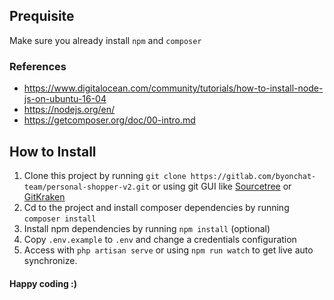 ## Prequisite

Make sure you already install `npm` and `composer`

### References

* https://www.digitalocean.com/community/tutorials/how-to-install-node-js-on-ubuntu-16-04
* https://nodejs.org/en/
* https://getcomposer.org/doc/00-intro.md

## How to Install

1. Clone this project by running `git clone https://gitlab.com/byonchat-team/personal-shopper-v2.git` or using git GUI like [Sourcetree](https://www.sourcetreeapp.com/) or [GitKraken](https://www.gitkraken.com/)
2. Cd to the project and install composer dependencies by running `composer install`
3. Install npm dependencies by running `npm install` (optional)
4. Copy `.env.example` to `.env` and change a credentials configuration
5. Access with `php artisan serve` or using `npm run watch` to get live auto synchronize.

#### Happy coding :)
